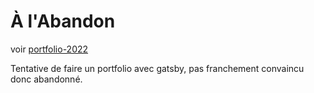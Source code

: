 # À l'Abandon

voir [portfolio-2022](https://github.com/Hugo-M33/portfolio-2022)

Tentative de faire un portfolio avec gatsby, pas franchement convaincu donc abandonné.
